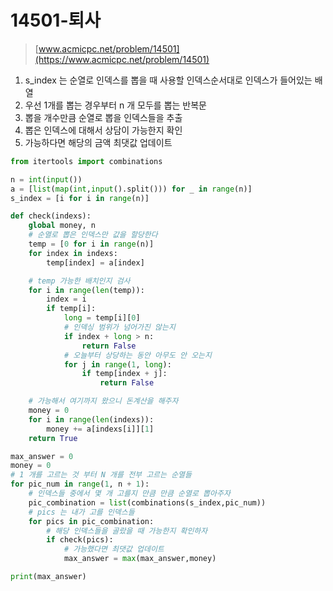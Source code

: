 # 14501-퇴사

> [www.acmicpc.net/problem/14501](https://www.acmicpc.net/problem/14501)

1. s\_index 는 순열로 인덱스를 뽑을 때 사용할 인덱스순서대로 인덱스가 들어있는 배열
2. 우선 1개를 뽑는 경우부터 n 개 모두를 뽑는 반복문
3. 뽑을 개수만큼 순열로 뽑을 인덱스들을 추출
4. 뽑은 인덱스에 대해서 상담이 가능한지 확인
5. 가능하다면 해당의 금액 최댓값 업데이트

```python
from itertools import combinations

n = int(input())
a = [list(map(int,input().split())) for _ in range(n)]
s_index = [i for i in range(n)]

def check(indexs):
    global money, n
    # 순열로 뽑은 인덱스만 값을 할당한다
    temp = [0 for i in range(n)]
    for index in indexs:
        temp[index] = a[index]

    # temp 가능한 배치인지 검사
    for i in range(len(temp)):
        index = i
        if temp[i]:
            long = temp[i][0]
            # 인덱싱 범위가 넘어가진 않는지
            if index + long > n:
                return False
            # 오늘부터 상당하는 동안 아무도 안 오는지
            for j in range(1, long):
                if temp[index + j]:
                    return False

    # 가능해서 여기까지 왔으니 돈계산을 해주자
    money = 0
    for i in range(len(indexs)):
        money += a[indexs[i]][1]
    return True

max_answer = 0
money = 0
# 1 개를 고르는 것 부터 N 개를 전부 고르는 순열들
for pic_num in range(1, n + 1):
    # 인덱스들 중에서 몇 개 고를지 만큼 만큼 순열로 뽑아주자
    pic_combination = list(combinations(s_index,pic_num))
    # pics 는 내가 고를 인덱스들
    for pics in pic_combination:
        # 해당 인덱스들을 골랐을 때 가능한지 확인하자
        if check(pics):
            # 가능했다면 최댓값 업데이트
            max_answer = max(max_answer,money)

print(max_answer)
```

